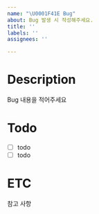 ```yaml
---
name: "\U0001F41E Bug"
about: Bug 발생 시 작성해주세요.
title: ''
labels: ''
assignees: ''

---
```


# Description
Bug 내용을 적어주세요

# Todo 
- [ ] todo 
- [ ] todo

# ETC
참고 사항
